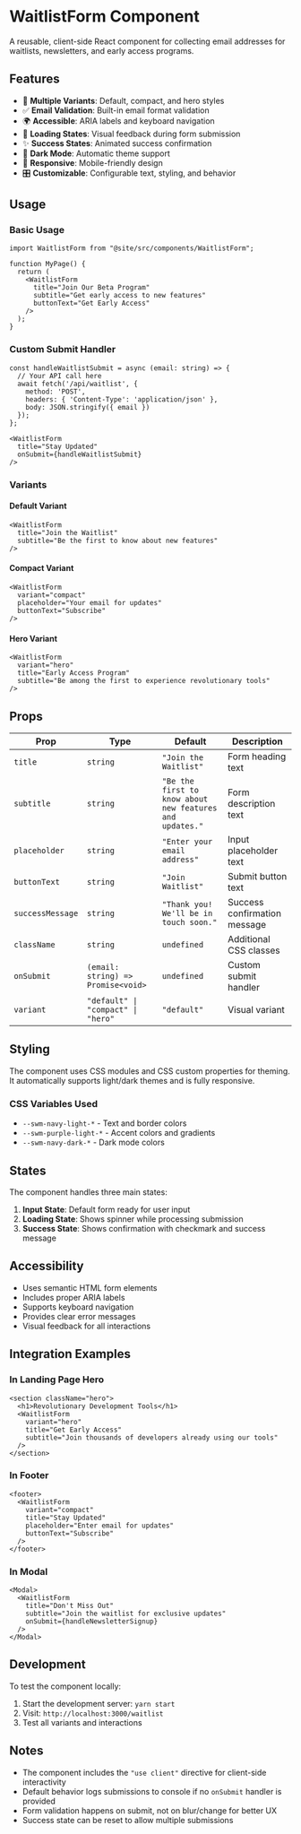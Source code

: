 # WaitlistForm Component

A reusable, client-side React component for collecting email addresses for waitlists, newsletters, and early access programs.

## Features

- 🎨 **Multiple Variants**: Default, compact, and hero styles
- ✅ **Email Validation**: Built-in email format validation
- 🌍 **Accessible**: ARIA labels and keyboard navigation
- 🎯 **Loading States**: Visual feedback during form submission
- ✨ **Success States**: Animated success confirmation
- 🌙 **Dark Mode**: Automatic theme support
- 📱 **Responsive**: Mobile-friendly design
- 🎛️ **Customizable**: Configurable text, styling, and behavior

## Usage

### Basic Usage

```tsx
import WaitlistForm from "@site/src/components/WaitlistForm";

function MyPage() {
  return (
    <WaitlistForm
      title="Join Our Beta Program"
      subtitle="Get early access to new features"
      buttonText="Get Early Access"
    />
  );
}
```

### Custom Submit Handler

```tsx
const handleWaitlistSubmit = async (email: string) => {
  // Your API call here
  await fetch('/api/waitlist', {
    method: 'POST',
    headers: { 'Content-Type': 'application/json' },
    body: JSON.stringify({ email })
  });
};

<WaitlistForm
  title="Stay Updated"
  onSubmit={handleWaitlistSubmit}
/>
```

### Variants

#### Default Variant
```tsx
<WaitlistForm
  title="Join the Waitlist"
  subtitle="Be the first to know about new features"
/>
```

#### Compact Variant
```tsx
<WaitlistForm
  variant="compact"
  placeholder="Your email for updates"
  buttonText="Subscribe"
/>
```

#### Hero Variant
```tsx
<WaitlistForm
  variant="hero"
  title="Early Access Program"
  subtitle="Be among the first to experience revolutionary tools"
/>
```

## Props

| Prop | Type | Default | Description |
|------|------|---------|-------------|
| `title` | `string` | `"Join the Waitlist"` | Form heading text |
| `subtitle` | `string` | `"Be the first to know about new features and updates."` | Form description text |
| `placeholder` | `string` | `"Enter your email address"` | Input placeholder text |
| `buttonText` | `string` | `"Join Waitlist"` | Submit button text |
| `successMessage` | `string` | `"Thank you! We'll be in touch soon."` | Success confirmation message |
| `className` | `string` | `undefined` | Additional CSS classes |
| `onSubmit` | `(email: string) => Promise<void>` | `undefined` | Custom submit handler |
| `variant` | `"default" \| "compact" \| "hero"` | `"default"` | Visual variant |

## Styling

The component uses CSS modules and CSS custom properties for theming. It automatically supports light/dark themes and is fully responsive.

### CSS Variables Used

- `--swm-navy-light-*` - Text and border colors
- `--swm-purple-light-*` - Accent colors and gradients
- `--swm-navy-dark-*` - Dark mode colors

## States

The component handles three main states:

1. **Input State**: Default form ready for user input
2. **Loading State**: Shows spinner while processing submission
3. **Success State**: Shows confirmation with checkmark and success message

## Accessibility

- Uses semantic HTML form elements
- Includes proper ARIA labels
- Supports keyboard navigation
- Provides clear error messages
- Visual feedback for all interactions

## Integration Examples

### In Landing Page Hero
```tsx
<section className="hero">
  <h1>Revolutionary Development Tools</h1>
  <WaitlistForm
    variant="hero"
    title="Get Early Access"
    subtitle="Join thousands of developers already using our tools"
  />
</section>
```

### In Footer
```tsx
<footer>
  <WaitlistForm
    variant="compact"
    title="Stay Updated"
    placeholder="Enter email for updates"
    buttonText="Subscribe"
  />
</footer>
```

### In Modal
```tsx
<Modal>
  <WaitlistForm
    title="Don't Miss Out"
    subtitle="Join the waitlist for exclusive updates"
    onSubmit={handleNewsletterSignup}
  />
</Modal>
```

## Development

To test the component locally:

1. Start the development server: `yarn start`
2. Visit: `http://localhost:3000/waitlist`
3. Test all variants and interactions

## Notes

- The component includes the `"use client"` directive for client-side interactivity
- Default behavior logs submissions to console if no `onSubmit` handler is provided
- Form validation happens on submit, not on blur/change for better UX
- Success state can be reset to allow multiple submissions